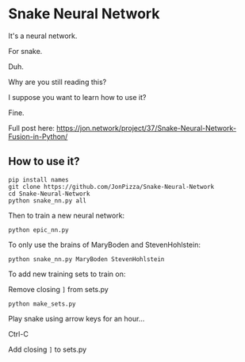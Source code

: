 # Snake Neural Network

It's a neural network.

For snake.

Duh.

Why are you still reading this?

I suppose you want to learn how to use it?

Fine.

Full post here: https://jon.network/project/37/Snake-Neural-Network-Fusion-in-Python/

## How to use it?

```
pip install names
git clone https://github.com/JonPizza/Snake-Neural-Network
cd Snake-Neural-Network
python snake_nn.py all
```

Then to train a new neural network:

```
python epic_nn.py
```

To only use the brains of MaryBoden and StevenHohlstein:

```
python snake_nn.py MaryBoden StevenHohlstein
```

To add new training sets to train on:

Remove closing ```]``` from sets.py

```
python make_sets.py
```

Play snake using arrow keys for an hour...

Ctrl-C

Add closing ```]``` to sets.py
